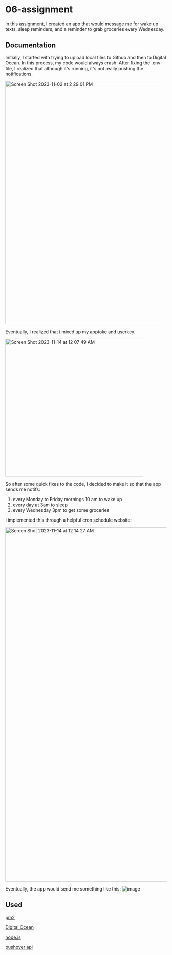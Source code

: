 # 06-assignment
in this assignment, I created an app that would message me for wake up texts, sleep reminders, and a reminder to grab groceries every Wednesday.

## Documentation
Initially, I started with trying to upload local files to Github and then to Digital Ocean. In this process, my code would always crash. After fixing the .env file, I realized that although it's running, it's not really pushing the notifications. 

<img width="761" alt="Screen Shot 2023-11-02 at 2 29 01 PM" src="https://github.com/pancake0003/notify-app/assets/146360951/f3c7087d-3c39-4c14-9c60-be73dd82fc8d">

Eventually, I realized that i mixed up my apptoke and userkey.

<img width="431" alt="Screen Shot 2023-11-14 at 12 07 49 AM" src="https://github.com/pancake0003/notify-app/assets/146360951/2cd1454e-55d7-4e50-ac12-3b57063aec5a">

So after some quick fixes to the code, I decided to make it so that the app sends me notifs:
1. every Monday to Friday mornings 10 am to wake up
2. every day at 3am to sleep
3. every Wednesday 3pm to get some groceries

I implemented this through a helpful cron schedule website:

<img width="1108" alt="Screen Shot 2023-11-14 at 12 14 27 AM" src="https://github.com/pancake0003/notify-app/assets/146360951/3b4117cf-1f49-4eb7-b7cb-f4343771c372">

Eventually, the app would send me something like this:
![image](https://github.com/pancake0003/notify-app/assets/146360951/4c28998d-1715-494b-8fd1-99999491daf4)

## Used
[pm2](https://pm2.keymetrics.io/)

[Digital Ocean](https://www.digitalocean.com/)

[node.js](https://nodejs.org/en)

[pushover api](https://pushover.net/api)

